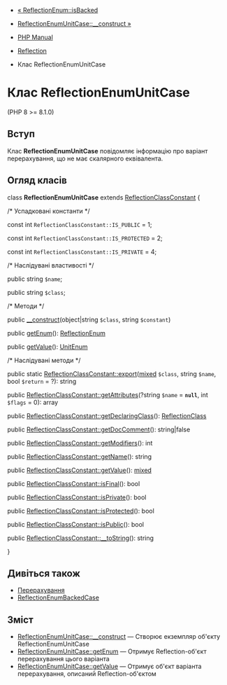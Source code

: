- [« ReflectionEnum::isBacked](reflectionenum.isbacked.md)
- [ReflectionEnumUnitCase::\_\_construct »](reflectionenumunitcase.construct.md)

- [PHP Manual](index.md)
- [Reflection](book.reflection.md)
- Клас ReflectionEnumUnitCase

# Клас ReflectionEnumUnitCase

(PHP 8 \>= 8.1.0)

## Вступ

Клас **ReflectionEnumUnitCase** повідомляє інформацію про варіант
перерахування, що не має скалярного еквівалента.

## Огляд класів

class **ReflectionEnumUnitCase** extends
[ReflectionClassConstant](class.reflectionclassconstant.md) {

/\* Успадковані константи \*/

const int `ReflectionClassConstant::IS_PUBLIC` = 1;

const int `ReflectionClassConstant::IS_PROTECTED` = 2;

const int `ReflectionClassConstant::IS_PRIVATE` = 4;

/\* Наслідувані властивості \*/

public string `$name`;

public string `$class`;

/\* Методи \*/

public
[\_\_construct](reflectionenumunitcase.construct.md)(object\|string
`$class`, string `$constant`)

public [getEnum](reflectionenumunitcase.getenum.md)():
[ReflectionEnum](class.reflectionenum.md)

public [getValue](reflectionenumunitcase.getvalue.md)():
[UnitEnum](class.unitenum.md)

/\* Наслідувані методи \*/

public static
[ReflectionClassConstant::export](reflectionclassconstant.export.md)([mixed](language.types.declarations.md#language.types.declarations.mixed)
`$class`, string `$name`, bool `$return` = ?): string

public
[ReflectionClassConstant::getAttributes](reflectionclassconstant.getattributes.md)(?string
`$name` = **`null`**, int `$flags` = 0): array

public
[ReflectionClassConstant::getDeclaringClass](reflectionclassconstant.getdeclaringclass.md)():
[ReflectionClass](class.reflectionclass.md)

public
[ReflectionClassConstant::getDocComment](reflectionclassconstant.getdoccomment.md)():
string\|false

public
[ReflectionClassConstant::getModifiers](reflectionclassconstant.getmodifiers.md)():
int

public
[ReflectionClassConstant::getName](reflectionclassconstant.getname.md)():
string

public
[ReflectionClassConstant::getValue](reflectionclassconstant.getvalue.md)():
[mixed](language.types.declarations.md#language.types.declarations.mixed)

public
[ReflectionClassConstant::isFinal](reflectionclassconstant.isfinal.md)():
bool

public
[ReflectionClassConstant::isPrivate](reflectionclassconstant.isprivate.md)():
bool

public
[ReflectionClassConstant::isProtected](reflectionclassconstant.isprotected.md)():
bool

public
[ReflectionClassConstant::isPublic](reflectionclassconstant.ispublic.md)():
bool

public
[ReflectionClassConstant::\_\_toString](reflectionclassconstant.tostring.md)():
string

}

## Дивіться також

- [Перерахування](language.enumerations.md)
- [ReflectionEnumBackedCase](class.reflectionenumbackedcase.md)

## Зміст

- [ReflectionEnumUnitCase::\_\_construct](reflectionenumunitcase.construct.md)
— Створює екземпляр об'єкту ReflectionEnumUnitCase
- [ReflectionEnumUnitCase::getEnum](reflectionenumunitcase.getenum.md)
— Отримує Reflection-об'єкт перерахування цього варіанта
- [ReflectionEnumUnitCase::getValue](reflectionenumunitcase.getvalue.md)
— Отримує об'єкт варіанта перерахування, описаний
Reflection-об'єктом
